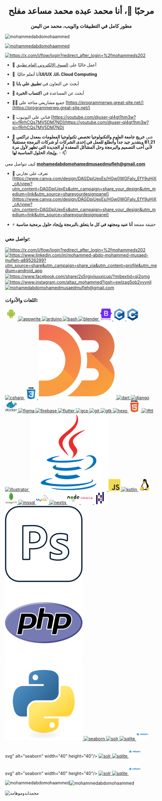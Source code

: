 <h1 align="center">مرحبًا 👋، أنا محمد عبده محمد مساعد مفلح</h1>
<h3 align="center">مطور كامل في التطبيقات والويب، محمد من اليمن</h3>

<p align="left"> <img src="https://komarev.com/ghpvc/?username=mohammedabdomohaammed&label=Profile%20views&color=0e75b6&style=flat" alt="mohammedabdomohaammed" /> </p>

<p align="left"> <a href="https://github.com/ryo-ma/github-profile-trophy"><img src="https://github-profile-trophy.vercel.app/?username=mohammedabdomohaammed" alt="mohammedabdomohaammed" /></a> </p>

<p align="left"> <a href="https://twitter.com/https://x.com/i/flow/login?redirect_after_login=%2fmohammeds202" target="blank"><img src="https://img.shields.io/twitter/follow/https://x.com/i/flow/login?redirect_after_login=%2fmohammeds202?logo=twitter&style=for-the-badge" alt="https://x.com/i/flow/login?redirect_after_login=%2fmohammeds202" /></a> </p>

- 🔭 أعمل حاليًا على [السوق الإلكتروني العام تطبيق](https://youtu.be/JAQ-2SrXqK0?si=6rl4RzkPfiKCd4ZO)

- 🌱 أنا أتعلم حاليًا **‏UI/UX‏، ‏UI، ‏Cloud Computing‏**

- 👯 أبحث عن التعاون في **تطبيق علي بابا**

- 🤝 أبحث عن المساعدة في **اكتساب الخبرة**

- 👨‍💻 جميع مشاريعي متاحة على [https://programmerwp.great-site.net/](https://programmerwp.great-site.net/)

- 📝 قناتي على اليوتيوب [https://youtube.com/@user-ql4gt1hm3w?si=fRrhCQs7MV5DM7ND](https://youtube.com/@user-ql4gt1hm3w?si=fRrhCQs7MV5DM7ND)

- 💬 عني **خريج جامعة العلوم والتكنولوجيا تخصص تكنولوجيا المعلومات بمعدل تراكمي 81.21 وبتقدير جيد جداً وأتطلع للعمل في إحدى الشركات أو شركات البرمجة مستقبلاً لأني أحب التصميم والبرمجة وحل المشاكل المعقدة أو الجديدة التي تظهر لأول مرة وإيجاد الحلول المناسبة لها.** - 📫

كيف تتواصل معي **mohamedabdomohamedmusaedmufleh@gmail.com**

- 📄 تعرف على تجاربي [https://www.canva.com/design/DAGDpiUexEs/HGw0WGFaIv_EfY9uHjX_cA/view?utm_content=DAGDpiUexEs&utm_campaign=share_your_design&utm_medium=link&utm_source=shareyourdesignpanel](https://www.canva.com/design/DAGDpiUexEs/HGw0WGFaIv_EfY9uHjX_cA/view?utm_content=DAGDpiUexEs&utm_campaign=share_your_design&utm_medium=link&utm_source=shareyourdesignpanel)

- ⚡ حقيقة ممتعة **أنا عنيد ومجتهد في كل ما يتعلق بالبرمجة وإيجاد حلول برمجية مناسبة**

<h3 align="left">تواصل معي:</h3
> <p محاذاة = "يسار">
<a href="https://twitter.com/https://x.com/i/flow/login?redirect_after_login=%2fmohammeds202" target="blank"><img align="center" src="https://raw.githubusercontent.com/rahuldkjain/github-profile-readme-generator/master/src/images/icons/Social/twitter.svg" alt="https://x.com/i/flow/login?redirect_after_login=%2fmohammeds202" height="30" width="40" /></a>
<a href="https://linkedin.com/in/https://www.linkedin.com/in/mohammed-abdo-mohammed-musaed-mufleh-a89526299?utm_source=share&utm_campaign=share_via&utm_content=profile&utm_medium=android_app" target="blank"><img align="center" src="https://raw.githubusercontent.com/rahuldkjain/github-profile-readme-generator/master/src/images/icons/Social/linked-in-alt.svg" alt="https://www.linkedin.com/in/mohammed-abdo-mohammed-musaed-mufleh-a89526299?utm_source=share&utm_campaign=share_via&utm_content=profile&utm_medium=android_app" height="30" width="40" /></a>
<a href="https://fb.com/https://www.facebook.com/share/2s5rgjviiuuxicup/?mibextid=qi2omg" target="blank"><img align="center" src="https://raw.githubusercontent.com/rahuldkjain/github-profile-readme-generator/master/src/images/icons/Social/facebook.svg" alt="https://www.facebook.com/share/2s5rgjviiuuxicup/?mibextid=qi2omg" height="30" width="40" /></a>
<a href="https://instagram.com/https://www.instagram.com/altaz_mohammed?igsh=ewlzag5ob2vvynjl" target="blank"><img align="center" src="https://raw.githubusercontent.com/rahuldkjain/github-profile-readme-generator/master/src/images/icons/Social/instagram.svg" alt="https://www.instagram.com/altaz_mohammed?igsh=ewlzag5ob2vvynjl" height="30" width="40" /></a>
<a href="https://medium.com/mohamedabdomohamedmusaedmufleh@gmail.com" target="blank"><img align="center" src="https://raw.githubusercontent.com/rahuldkjain/github-profile-readme-generator/master/src/images/icons/Social/medium.svg" alt="mohamedabdomohamedmusaedmufleh@gmail.com" height="30" width="40" /></a>
</p>

<h3 align="left">اللغات والأدوات:</h3>
<p align="left"> <a href="https://developer.android.com" target="_blank" rel="noreferrer"> <img src="https://raw.githubusercontent.com/devicons/devicon/master/icons/android/android-original-wordmark.svg" alt="android" width="40" height="40"/> </a> <a href="https://appwrite.io" target="_blank" rel="noreferrer"> <img src="https://www.vectorlogo.zone/logos/appwriteio/appwriteio-icon.svg" alt="appwrite" width="40" height="40"/> </a> <a href="https://www.arduino.cc/" target="_blank" rel="noreferrer"> <img src="https://cdn.worldvectorlogo.com/logos/arduino-1.svg" alt="arduino" width="40" height="40"/> </a> <a href="https://www.gnu.org/software/bash/" target="_blank" rel="noreferrer"> <img src="https://www.vectorlogo.zone/logos/gnu_bash/gnu_bash-icon.svg" alt="bash" width="40" height="40"/> </a> <a href="https://www.blender.org/" target="_blank" rel="noreferrer"> <img src="https://download.blender.org/branding/community/blender_community_badge_white.svg" alt="blender" width="40" height="40"/> </a> <a href="https://getbootstrap.com" target="_blank" rel="noreferrer"> <img src="https://raw.githubusercontent.com/devicons/devicon/master/icons/bootstrap/bootstrap-plain-wordmark.svg" alt="bootstrap" width="40" height="40"/> </a> <a href="https://www.cprogramming.com/" target="_blank" rel="noreferrer"> <img src="https://raw.githubusercontent.com/devicons/devicon/master/icons/c/c-original.svg" alt="c" width="40" height="40"/> </a> <a href="https://www.w3schools.com/cpp/" target="_blank" rel="noreferrer"> <img src="https://raw.githubusercontent.com/devicons/devicon/master/icons/cplusplus/cplusplus-original.svg" alt="cplusplus" width="40" height="40"/> </a> <a href="https://www.w3schools.com/cs/" target="_blank" rel="noreferrer"> <img src="https://raw.githubusercontent.com/devicons/devicon/master/icons/csharp/csharp-original."svg" alt="csharp" width="40" height="40"/> </a> <a href="https://www.w3schools.com/css/" target="_blank" rel="noreferrer"> <img src="https://raw.githubusercontent.com/devicons/devicon/master/icons/css3/css3-original-wordmark.svg" alt="css3" width="40" height="40"/> </a> <a href="https://d3js.org/" target="_blank" rel="noreferrer"> <img src="https://raw.githubusercontent.com/devicons/devicon/master/icons/d3js/d3js-original.svg" alt="d3js" العرض="40" الارتفاع="40"/> </a> <a href="https://dart.dev" target="_blank" rel="noreferrer"> <img src="https://www.vectorlogo.zone/logos/dartlang/dartlang-icon.svg" alt="dart" العرض="40" الارتفاع="40"/> </a> <a href="https://www.djangoproject.com/" target="_blank" rel="noreferrer"> <img src="https://cdn.worldvectorlogo.com/logos/django.svg" alt="django" العرض="40" الارتفاع="40"/> </a> <a href="https://www.docker.com/" target="_blank" rel="noreferrer"> <img src="https://raw.githubusercontent.com/devicons/devicon/master/icons/docker/docker-original-wordmark.svg" alt="docker" width="40" height="40"/> </a> <a href="https://www.figma.com/" target="_blank" rel="noreferrer"> <img src="https://www.vectorlogo.zone/logos/figma/figma-icon.svg" alt="figma" width="40" height="40"/> </a> <a href="https://firebase.google.com/" target="_blank" rel="noreferrer"> <img src="https://www.vectorlogo.zone/logos/firebase/firebase-icon.svg" alt="firebase" width="40" الارتفاع = "40"/> </a> <a href="https://flutter.dev" target="_blank" rel="noreferrer"> <img src="https://www.vectorlogo.zone/logos/flutterio/flutterio-icon.svg" alt="flutter" width="40" height="40"/> </a> <a href="https://cloud.google.com" target="_blank" rel="noreferrer"> <img src="https://www.vectorlogo.zone/logos/google_cloud/google_cloud-icon.svg" alt="gcp" width="40" height="40"/> </a> <a href="https://git-scm.com/" target="_blank" rel="noreferrer"> <img src="https://www.vectorlogo.zone/logos/git-scm/git-scm-icon.svg" alt="git" width="40" height="40"/> </a> <a href="https://www.gtk.org/" target="_blank" rel="noreferrer"> <img src="https://upload.wikimedia.org/wikipedia/commons/7/71/GTK_logo.svg" alt="gtk" width="40" height="40"/> </a> <a href="hexo.io/" target="_blank" rel="noreferrer"> <img src="https://www.vectorlogo.zone/logos/hexoio/hexoio-icon.svg" alt="hexo" width="40" height="40"/> </a> <a href="https://www.w3.org/html/" target="_blank" rel="noreferrer"> <img src="https://raw.githubusercontent.com/devicons/devicon/master/icons/html5/html5-original-wordmark.svg" alt="html5" width="40" height="40"/> </a> <a href="https://ifttt.com/" target="_blank" rel="noreferrer"> <img src="https://www.vectorlogo.zone/logos/ifttt/ifttt-ar21.svg" alt="ifttt" العرض="40" الارتفاع="40"/> </a> <a href="https://www.adobe.com/in/products/illustrator.html" target="_blank" rel="noreferrer"> <img src="https://www.vectorlogo.zone/logos/adobe_illustrator/adobe_illustrator-icon.svg" alt="illustrator" العرض="40" الارتفاع="40"/> </a> <a href="https://www.java.com" target="_blank" rel="noreferrer"> <img src="https://raw.githubusercontent.com/devicons/devicon/master/icons/java/java-original.svg" alt="java" العرض="40" الارتفاع="40"/> </a> <a href="https://developer.mozilla.org/ar-SA/docs/Web/JavaScript" target="_blank" rel="noreferrer"> <img src="https://raw.githubusercontent.com/devicons/devicon/master/icons/javascript/javascript-original.svg" alt="javascript" width="40" height="40"/> </a> <a href="https://kotlinlang.org" target="_blank" rel="noreferrer"> <img src="https://www.vectorlogo.zone/logos/kotlinlang/kotlinlang-icon.svg" alt="kotlin" width="40" height="40"/> </a> <a href="https://www.linux.org/" target="_blank" rel="noreferrer"> <img src="https://raw.githubusercontent.com/devicons/devicon/master/icons/linux/linux-original.svg" alt="linux" width="40" height="40"/> </a> <a href="https://www.mongodb.com/" target="_blank" rel="noreferrer"> <img src="https://raw.githubusercontent.com/devicons/devicon/master/icons/mongodb/mongodb-original-wordmark.svg" alt="mongodb" width="40" height="40"/> </a> <a href="https://www.microsoft.com/en-us/sql-server" target="_blank" rel="noreferrer"> <img src="https://www.svgrepo.com/show/303229/microsoft-sql-server-logo.svg" alt="mssql" width="40" height="40"/> </a> <a href="https://www.mysql.com/" target="_blank" rel="noreferrer"> <img src="https://raw.githubusercontent.com/devicons/devicon/master/icons/mysql/mysql-original-wordmark.svg" alt="mysql" width="40" height="40"/> </a> <a href="https://nextjs.org/" target="_blank" rel="noreferrer"> <img src="https://cdn.worldvectorlogo.com/logos/nextjs-2.svg" alt="nextjs" width="40" height="40"/> </a> <a href="https://nodejs.org" target="_blank" rel="noreferrer"> <img src="https://raw.githubusercontent.com/devicons/devicon/master/icons/nodejs/nodejs-original-wordmark.svg" alt="nodejs" width="40" height="40"/> </a> <a href="https://www.oracle.com/" target="_blank" rel="noreferrer"> <img src="https://raw.githubusercontent.com/devicons/devicon/master/icons/oracle/oracle-original.svg" alt="oracle" width="40" height="40"/> </a> <a href="https://pandas.pydata.org/" target="_blank" rel="noreferrer"> <img src="https://raw.githubusercontent.com/devicons/devicon/2ae2a900d2f041da66e950e4d48052658d850630/icons/pandas/pandas-original.svg" alt="pandas" width="40" height="40"/> </a> <a href="https://www.photoshop.com/ar" target="_blank" rel="noreferrer"> <img src="https://raw.githubusercontent.com/devicons/devicon/master/icons/photoshop/photoshop-line.svg" alt="فوتوشوب" عرض="40" ارتفاع="40"/> </a> <a href="https://www.php.net" target="_blank" rel="noreferrer"> <img src="https://raw.githubusercontent.com/devicons/devicon/master/icons/php/php-original.svg" alt="php" عرض="40" ارتفاع="40"/> </a> <a href="https://www.python.org" target="_blank" rel="noreferrer"> <img src="https://raw.githubusercontent.com/devicons/devicon/master/icons/python/python-original.svg" alt="python" عرض="40" ارتفاع="40"/> </a> <a href="https://seaborn.pydata.org/" target="_blank" rel="noreferrer"> <img src="https://seaborn.pydata.org/_images/logo-mark-lightbg.svg" alt="seaborn" width="40" height="40"/> </a> <a href="https://lucene.apache.org/solr/" target="_blank" rel="noreferrer"> <img src="https://www.vectorlogo.zone/logos/apache_solr/apache_solr-icon.svg" alt="solr" width="40" height="40"/> </a> <a href="https://www.sqlite.org/" target="_blank" rel="noreferrer"> <img src="https://www.vectorlogo.zone/logos/sqlite/sqlite-icon.svg" alt="sqlite" width="40" height="40"/> </a> <a href="https://webpack.js.org" target="_blank" rel="noreferrer"> <img src="https://raw.githubusercontent.com/devicons/devicon/d00d0969292a6569d45b06d3f350f463a0107b0d/icons/webpack/webpack-original-wordmark.svg" alt="webpack" width="40" height="40"/> </a> </p>svg" alt="seaborn" width="40" height="40"/> </a> <a href="https://lucene.apache.org/solr/" target="_blank" rel="noreferrer"> <img src="https://www.vectorlogo.zone/logos/apache_solr/apache_solr-icon.svg" alt="solr" width="40" height="40"/> </a> <a href="https://www.sqlite.org/" target="_blank" rel="noreferrer"> <img src="https://www.vectorlogo.zone/logos/sqlite/sqlite-icon.svg" alt="sqlite" width="40" height="40"/> </a> <a href="https://webpack.js.org" target="_blank" rel="noreferrer"> <img src="https://raw.githubusercontent.com/devicons/devicon/d00d0969292a6569d45b06d3f350f463a0107b0d/icons/webpack/webpack-original-wordmark.svg" alt="webpack" width="40" height="40"/> </a> </p>svg" alt="seaborn" width="40" height="40"/> </a> <a href="https://lucene.apache.org/solr/" target="_blank" rel="noreferrer"> <img src="https://www.vectorlogo.zone/logos/apache_solr/apache_solr-icon.svg" alt="solr" width="40" height="40"/> </a> <a href="https://www.sqlite.org/" target="_blank" rel="noreferrer"> <img src="https://www.vectorlogo.zone/logos/sqlite/sqlite-icon.svg" alt="sqlite" width="40" height="40"/> </a> <a href="https://webpack.js.org" target="_blank" rel="noreferrer"> <img src="https://raw.githubusercontent.com/devicons/devicon/d00d0969292a6569d45b06d3f350f463a0107b0d/icons/webpack/webpack-original-wordmark.svg" alt="webpack" width="40" height="40"/> </a> </p>

<p><img align="left" src="https://github-readme-stats.vercel.app/api/top-langs?username=mohammedabdomohaammed&show_icons=true&locale=ar&layout=compact" alt="mohammedabdomohaammed" /></p>

<p> <img align="center" src="https://github-readme-stats.vercel.app/api?username=mohammedabdomohaammed&show_icons=true&locale=ar" alt="mohammedabdomohaammed" /></p>

<p><img align="center" src="https://github-readme-streak-stats.herokuapp.com/?user=mohammedabdomohaammed&" alt="محمدابدوموهامد" /></p>
